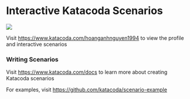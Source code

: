 # Interactive Katacoda Scenarios

[![](http://shields.katacoda.com/katacoda/hoanganhnguyen1994/count.svg)](https://www.katacoda.com/hoanganhnguyen1994 "Get your profile on Katacoda.com")

Visit https://www.katacoda.com/hoanganhnguyen1994 to view the profile and interactive scenarios

### Writing Scenarios
Visit https://www.katacoda.com/docs to learn more about creating Katacoda scenarios

For examples, visit https://github.com/katacoda/scenario-example
